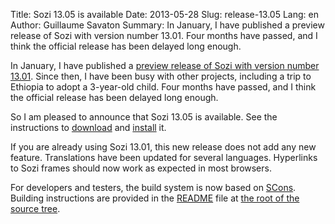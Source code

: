 Title: Sozi 13.05 is available
Date: 2013-05-28
Slug: release-13.05
Lang: en
Author: Guillaume Savaton
Summary:
    In January, I have published a preview release of Sozi with version number 13.01.
    Four months have passed, and I think the official release has been delayed long enough.

In January, I have published a [preview release of Sozi with version number 13.01](|filename|release-13.01.md).
Since then, I have been busy with other projects, including a trip to Ethiopia to adopt a 3-year-old child.
Four months have passed, and I think the official release has been delayed long enough.

So I am pleased to announce that Sozi 13.05 is available.
See the instructions to [download](|filename|/pages/en/download.md) and [install](|filename|/pages/en/install.md) it.

If you are already using Sozi 13.01, this new release does not add any new feature.
Translations have been updated for several languages.
Hyperlinks to Sozi frames should now work as expected in most browsers.

For developers and testers, the build system is now based on [SCons](http://www.scons.org/).
Building instructions are provided in the [README](https://github.com/senshu/Sozi/blob/master/README.md) file
at [the root of the source tree](https://github.com/senshu/Sozi).
